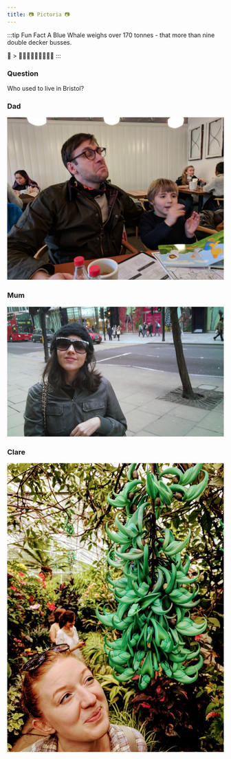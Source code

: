```yaml
---
title: 📷 Pictoria 📷
---
```


:::tip Fun Fact
A Blue Whale weighs over 170 tonnes - that more than nine double decker busses.  

🐳 > 🚌🚌🚌🚌🚌🚌🚌🚌🚌
:::

### Question

Who used to live in Bristol?

### Dad
[![lego](../../static/img/duncan.jpg)](hello.md)

### Mum
[![lego](../../static/img/aliya.jpg)](numberland/welcome.md)

### Clare
[![lego](../../static/img/clare.jpg)](hello.md)
